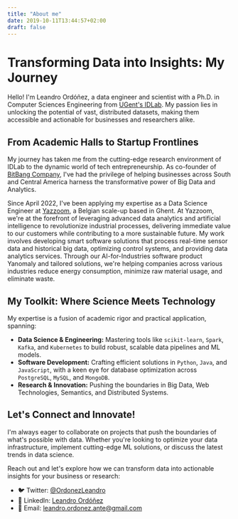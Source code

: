 ```yaml
---
title: "About me"
date: 2019-10-11T13:44:57+02:00
draft: false
---
```


# Transforming Data into Insights: My Journey

Hello! I'm Leandro Ordóñez, a data engineer and scientist with a Ph.D. in Computer Sciences Engineering from [UGent's IDLab](https://idlab.technology/). My passion lies in unlocking the potential of vast, distributed datasets, making them accessible and actionable for businesses and researchers alike.

## From Academic Halls to Startup Frontlines

My journey has taken me from the cutting-edge research environment of IDLab to the dynamic world of tech entrepreneurship. As co-founder of [BitBang Company](https://thebitbang.company), I've had the privilege of helping businesses across South and Central America harness the transformative power of Big Data and Analytics.

Since April 2022, I've been applying my expertise as a Data Science Engineer at [Yazzoom](https://yazzoom.com), a Belgian scale-up based in Ghent. At Yazzoom, we're at the forefront of leveraging advanced data analytics and artificial intelligence to revolutionize industrial processes, delivering immediate value to our customers while contributing to a more sustainable future. My work involves developing smart software solutions that process real-time sensor data and historical big data, optimizing control systems, and providing data analytics services. Through our AI-for-Industries software product Yanomaly and tailored solutions, we're helping companies across various industries reduce energy consumption, minimize raw material usage, and eliminate waste.

## My Toolkit: Where Science Meets Technology

My expertise is a fusion of academic rigor and practical application, spanning:

- **Data Science & Engineering:** Mastering tools like `scikit-learn`, `Spark`, `Kafka`, and `Kubernetes` to build robust, scalable data pipelines and ML models.
- **Software Development:** Crafting efficient solutions in `Python`, `Java`, and `JavaScript`, with a keen eye for database optimization across `PostgreSQL`, `MySQL`, and `MongoDB`.
- **Research & Innovation:** Pushing the boundaries in Big Data, Web Technologies, Semantics, and Distributed Systems.

## Let's Connect and Innovate!

I'm always eager to collaborate on projects that push the boundaries of what's possible with data. Whether you're looking to optimize your data infrastructure, implement cutting-edge ML solutions, or discuss the latest trends in data science.

Reach out and let's explore how we can transform data into actionable insights for your business or research:

- 🐦 Twitter: [@OrdonezLeandro](http://twitter.com/OrdonezLeandro)
- 💼 LinkedIn: [Leandro Ordóñez](https://www.linkedin.com/in/leandroordonez)
- 📧 Email: [leandro.ordonez.ante@gmail.com](mailto:leandro.ordonez.ante@gmail.com)
